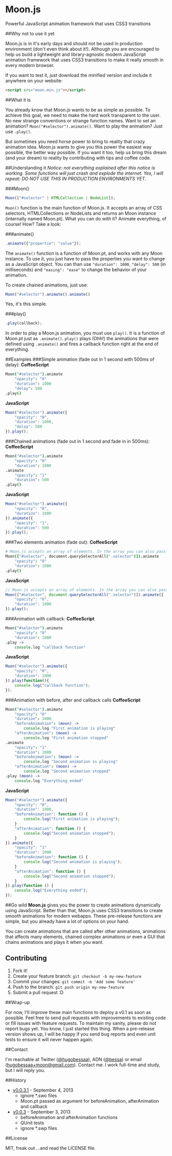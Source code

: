 Moon.js
====

Powerful JavaScript animation framework that uses CSS3 transitions

##Why not to use it yet

Moon.js is in it's early days and should not be used in production environment (don't even think about it!). Although you are encouraged to help us build a lightweight and library-agnostic modern JavaScript animation framework that uses CSS3 transitions to make it really smooth in every modern browser.

If you want to test it, just download the minified version and include it anywhere on your website:

```html
<script src="moon.min.js"></script>
```

##What it is

You already know that Moon.js wants to be as simple as possible. To achieve this goal, we need to make the hard work transparent to the user. No new strange conventions or strange function names. Want to set an animation? `Moon("#selector").animate()`. Want to play the animation? Just use `.play()`.

But sometimes you need horse power to bring to reality that crazy animation idea. Moon.js wants to give you this power the easiest way possible, the better way possible. If you want it too, help us bring this dream (and your dream) to reality by contributing with tips and coffee code.

##Understanding it
*Notice: not everything explained after this notice is working. Some functions will just crash and explode the internet. Yes, I will repeat: DO NOT USE THIS IN PRODUCTION ENVIRONMENTS YET.*

###Moon()
```javascript
Moon(["#selector" | HTMLCollection | NodeList]);
```
`Moon()` function is the main function of Moon.js. It accepts an array of CSS selectors, HTMLCollections or NodeLists and returns an Moon instance (internally named Moon.pt). What you can do with it? Animate everything, of course! How? Take a look:

###animate()

```javascript
.animate({"propertie": "value"});
```

The `animate()` function is a function of Moon.pt, and works with any Moon instance. To use it, you just have to pass the properties you want to change as a JavaScript object. You can than use `"duration": 1000`, `"delay": 500` (in milliseconds) and `"easing": "ease"` to change the behavior of your animation.

To create chained animations, just use:
```javascript
Moon("#selector").animate().animate()
```

Yes, it's this simple.

###play()

```javascript
.play(callback);
```

In order to play a Moon.js animation, you must use `play()`. It is a function of Moon.pt just as `.animate()`. `play()` plays (Ohh!) the animations that were defined using `.animate()` and fires a callback function right at the end of everything.

##Examples
###Simple animation (fade out in 1 second with 500ms of delay):
**CoffeeScript**
```coffeescript
Moon("#selector").animate
    "opacity": "0"
    "duration": 1000
    "delay": 500
.play()
```
**JavaScript**
```javascript
Moon("#selector").animate({
    "opacity": "0",
    "duration": 1000,
    "delay": 500
}).play();
```

###Chained animations (fade out in 1 second and fade in in 500ms):
**CoffeeScript**
```coffeescript
Moon("#selector").animate
    "opacity": "0"
    "duration": 1000
.animate
    "opacity": "1"
    "duration": 500
.play()
```

**JavaScript**
```javascript
Moon("#selector").animate({
    "opacity": "0",
    "duration": 1000
}).animate({
    "opacity": "1",
    "duration": 500
}).play();
```

###Two elements animation (fade out):
**CoffeeScript**
```coffeescript
# Moon.js accepts an array of elements. In the array you can also pass a HTMLCollection or NodeList.
Moon(["#selector", document.querySelectorAll(".selector")]).animate
    "opacity": "0"
    "duration": 1000
.play()
```

**JavaScript**
```javascript
// Moon.js accepts an array of elements. In the array you can also pass a HTMLCollection or NodeList.
Moon(["#selector", document.querySelectorAll(".selector")]).animate({
    "opacity": "0",
    "duration": 1000
}).play();
```

###Animation with callback:
**CoffeeScript**
```coffeescript
Moon("#selector").animate
    "opacity": "0"
    "duration": 1000
.play ->
    console.log "callback function"
```

**JavaScript**
```javascript
Moon("#selector").animate({
    "opacity": "0",
    "duration": 1000
}).play(function(){
    console.log("callback function");
});
```

###Animation with before, after and callback calls
**CoffeeScript**
```coffeescript
Moon("#selector").animate
    "opacity": "0"
    "duration": 1000
    "beforeAnimation": (moon) ->
        console.log "First animation is playing"
    "afterAnimation": (moon) ->
        console.log "First animation stopped"
.animate
    "opacity": "1"
    "duration": 1000
    "beforeAnimation": (moon) ->
        console.log "Second animation is playing"
    "afterAnimation": (moon) ->
        console.log "Second animation stopped"
.play (moon) ->
    console.log "Everything ended"
```

**JavaScript**
```javascript
Moon("#selector").animate({
    "opacity": "0",
    "duration": 1000,
    "beforeAnimation": function () {
        console.log("First animation is playing");
    }
    "afterAnimation": function () {
        console.log("Second animation stopped");
    }
}).animate({
    "opacity": "1"
    "duration": 1000
    "beforeAnimation": function () {
        console.log("Second animation is playing");
    }
    "afterAnimation": function () {
        console.log("Second animation stopped");
    }
}).play(function () {
    console.log("Everything ended");
});
```
    

##Go wild
**Moon.js** gives you the power to create animations dynamically using JavaScript. Better than that, Moon.js uses CSS3 transitions to create smooth animations for modern webapps. These pre-release functions are simple, but you already have a lot of options on your hand.

You can create animations that are called after other animations, animations that affects many elements, chained complex animations or even a GUI that chains animations and plays it when you want.

## Contributing

1. Fork it!
2. Create your feature branch: `git checkout -b my-new-feature`
3. Commit your changes: `git commit -m 'Add some feature'`
4. Push to the branch: `git push origin my-new-feature`
5. Submit a pull request :D

##Wrap-up

For now, I'll improve these main functions to deploy a v0.1 as soon as possible. Feel free to send pull requests with improvements to existing code or fill issues with feature requests. To maintain my sanity, please do not report bugs yet. You know, I just started this thing. When a pre-release version shows up, I will be happy if you send bug reports and even unit tests to ensure it will never happen again.

##Contact

I'm reachable at Twitter ([@hugobessaa](https://twitter.com/hugobessaa)), ADN ([@bessa](https://alpha.app.net/bessa)) or email ([hugobessaa+moon@gmail.com](mailto:hugobessaa+moon@gmail.com)). Contact me. I work full-time and study, but I will reply you.

##History
- [v0.0.3.1](https://github.com/hugobessaa/moon/releases/tag/v0.0.3.1) - September 4, 2013
	- ignore *.swo files
	- Moon.pt passed as argument for beforeAnimation, afterAnimation and
	  callback
- [v0.0.3](https://github.com/hugobessaa/moon/releases/tag/v0.0.3) - September 3, 2013
	- beforeAnimation and afterAnimation functions
	- QUnit tests
	- ignore *.swp files

##License

MIT, freak out …and read the LICENSE file.
